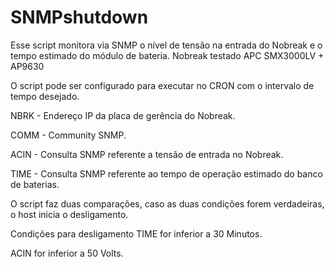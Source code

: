 # SNMPshutdown

Esse script monitora via SNMP o nível de tensão na entrada do Nobreak e o tempo estimado do módulo de bateria.
Nobreak testado APC SMX3000LV + AP9630

O script pode ser configurado para executar no CRON com o intervalo de tempo desejado.

NBRK - Endereço IP da placa de gerência do Nobreak.

COMM - Community SNMP.

ACIN - Consulta SNMP referente a tensão de entrada no Nobreak.

TIME - Consulta SNMP referente ao tempo de operação estimado do banco de baterias.


O script faz duas comparações, caso as duas condições forem verdadeiras, o host inicia o desligamento.

Condições para desligamento
TIME for inferior a 30 Minutos.

ACIN for inferior a 50 Volts.
